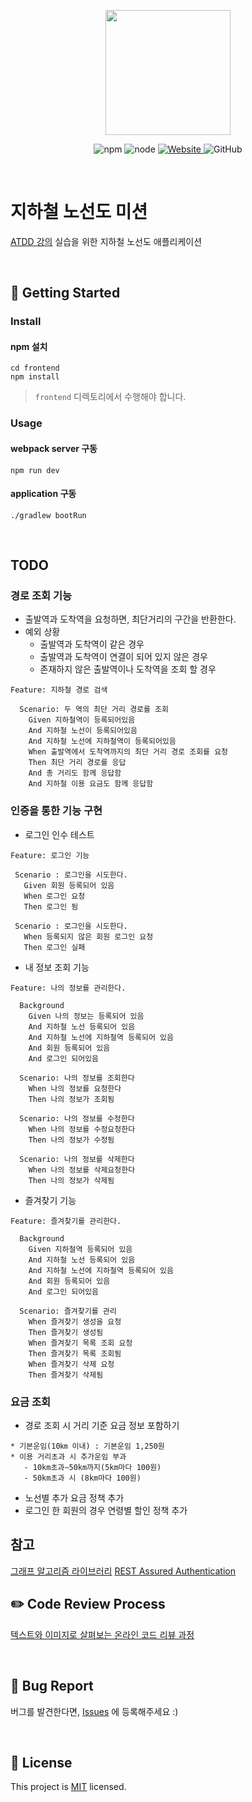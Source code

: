 <p align="center">
    <img width="200px;" src="https://raw.githubusercontent.com/woowacourse/atdd-subway-admin-frontend/master/images/main_logo.png"/>
</p>
<p align="center">
  <img alt="npm" src="https://img.shields.io/badge/npm-%3E%3D%205.5.0-blue">
  <img alt="node" src="https://img.shields.io/badge/node-%3E%3D%209.3.0-blue">
  <a href="https://edu.nextstep.camp/c/R89PYi5H" alt="nextstep atdd">
    <img alt="Website" src="https://img.shields.io/website?url=https%3A%2F%2Fedu.nextstep.camp%2Fc%2FR89PYi5H">
  </a>
  <img alt="GitHub" src="https://img.shields.io/github/license/next-step/atdd-subway-service">
</p>

<br>

# 지하철 노선도 미션
[ATDD 강의](https://edu.nextstep.camp/c/R89PYi5H) 실습을 위한 지하철 노선도 애플리케이션

<br>

## 🚀 Getting Started

### Install
#### npm 설치
```
cd frontend
npm install
```
> `frontend` 디렉토리에서 수행해야 합니다.

### Usage
#### webpack server 구동
```
npm run dev
```
#### application 구동
```
./gradlew bootRun
```
<br>

## TODO

### 경로 조회 기능
- 출발역과 도착역을 요청하면, 최단거리의 구간을 반환한다.
- 예외 상황
    - 출발역과 도착역이 같은 경우
    - 출발역과 도착역이 연결이 되어 있지 않은 경우
    - 존재하지 않은 출발역이나 도착역을 조회 할 경우

```
Feature: 지하철 경로 검색

  Scenario: 두 역의 최단 거리 경로를 조회
    Given 지하철역이 등록되어있음
    And 지하철 노선이 등록되어있음
    And 지하철 노선에 지하철역이 등록되어있음
    When 출발역에서 도착역까지의 최단 거리 경로 조회를 요청
    Then 최단 거리 경로를 응답
    And 총 거리도 함께 응답함
    And 지하철 이용 요금도 함께 응답함
```
    
### 인증을 통한 기능 구현
- 로그인 인수 테스트
```
Feature: 로그인 기능
           
 Scenario : 로그인을 시도한다.
   Given 회원 등록되어 있음
   When 로그인 요청
   Then 로그인 됨
   
 Scenario : 로그인을 시도한다.
   When 등록되지 않은 회원 로그인 요청
   Then 로그인 실패
```    

- 내 정보 조회 기능
```
Feature: 나의 정보를 관리한다.

  Background 
    Given 나의 정보는 등록되어 있음
    And 지하철 노선 등록되어 있음
    And 지하철 노선에 지하철역 등록되어 있음
    And 회원 등록되어 있음
    And 로그인 되어있음
    
  Scenario: 나의 정보를 조회한다
    When 나의 정보를 요청한다
    Then 나의 정보가 조회됨
    
  Scenario: 나의 정보를 수정한다
    When 나의 정보를 수정요청한다
    Then 나의 정보가 수정됨
    
  Scenario: 나의 정보를 삭제한다
    When 나의 정보를 삭제요청한다
    Then 나의 정보가 삭제됨
```
- 즐겨찾기 기능
```
Feature: 즐겨찾기를 관리한다.

  Background 
    Given 지하철역 등록되어 있음
    And 지하철 노선 등록되어 있음
    And 지하철 노선에 지하철역 등록되어 있음
    And 회원 등록되어 있음
    And 로그인 되어있음

  Scenario: 즐겨찾기를 관리
    When 즐겨찾기 생성을 요청
    Then 즐겨찾기 생성됨
    When 즐겨찾기 목록 조회 요청
    Then 즐겨찾기 목록 조회됨
    When 즐겨찾기 삭제 요청
    Then 즐겨찾기 삭제됨
``` 

### 요금 조회
- 경로 조회 시 거리 기준 요금 정보 포함하기
```
* 기본운임(10㎞ 이내) : 기본운임 1,250원
* 이용 거리초과 시 추가운임 부과
   - 10km초과∼50km까지(5km마다 100원)
   - 50km초과 시 (8km마다 100원)
```
- 노선별 추가 요금 정책 추가
- 로그인 한 회원의 경우 연령별 할인 정책 추가

## 참고
[그래프 알고리즘 라이브러리](https://jgrapht.org/guide/UserOverview#graph-algorithms)
[REST Assured Authentication](https://www.baeldung.com/rest-assured-authentication)

## ✏️ Code Review Process
[텍스트와 이미지로 살펴보는 온라인 코드 리뷰 과정](https://github.com/next-step/nextstep-docs/tree/master/codereview)

<br>

## 🐞 Bug Report

버그를 발견한다면, [Issues](https://github.com/next-step/atdd-subway-service/issues) 에 등록해주세요 :)

<br>

## 📝 License

This project is [MIT](https://github.com/next-step/atdd-subway-service/blob/master/LICENSE.md) licensed.

